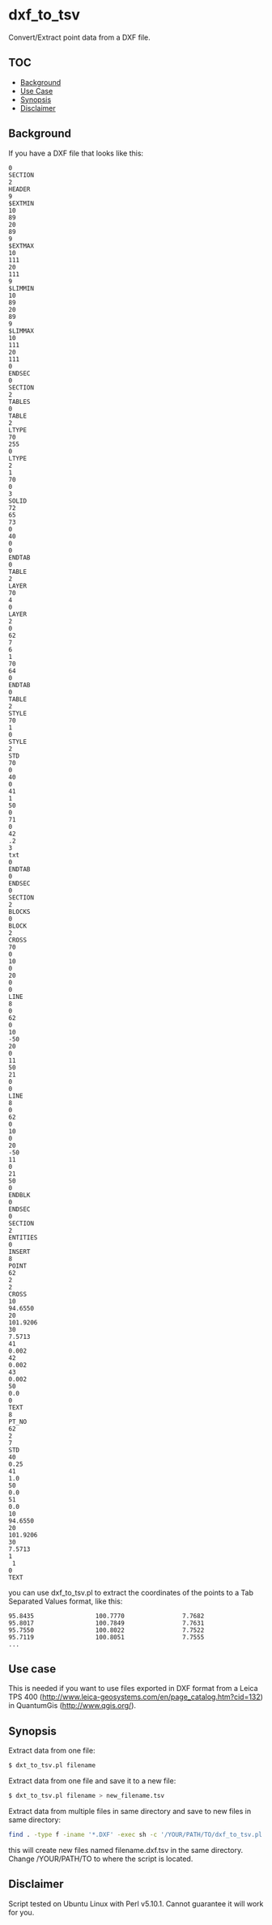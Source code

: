 dxf_to_tsv
==========

Convert/Extract point data from a DXF file.

TOC
---
  * [Background](#bkgd)
  * [Use Case](#uc)
  * [Synopsis](#syn)
  * [Disclaimer](#disc)

Background <a id="bkgd"></a>
----------

If you have a DXF file that looks like this:
```
0
SECTION
2
HEADER
9
$EXTMIN
10
89
20
89
9
$EXTMAX
10
111
20
111
9
$LIMMIN
10
89
20
89
9
$LIMMAX
10
111
20
111
0
ENDSEC
0
SECTION
2
TABLES
0
TABLE
2
LTYPE
70
255
0
LTYPE
2
1
70
0
3
SOLID
72
65
73
0
40
0
0
ENDTAB
0
TABLE
2
LAYER
70
4
0
LAYER
2
0
62
7
6
1
70
64
0
ENDTAB
0
TABLE
2
STYLE
70
1
0
STYLE
2
STD
70
0
40
0
41
1
50
0
71
0
42
.2
3
txt
0
ENDTAB
0
ENDSEC
0
SECTION
2
BLOCKS
0
BLOCK
2
CROSS
70
0
10
0
20
0
0
LINE
8
0
62
0
10
-50
20
0
11
50
21
0
0
LINE
8
0
62
0
10
0
20
-50
11
0
21
50
0
ENDBLK
0
ENDSEC
0
SECTION
2
ENTITIES
0
INSERT
8
POINT
62
2
2
CROSS
10
94.6550             
20
101.9206            
30
7.5713              
41
0.002
42
0.002
43
0.002
50
0.0
0
TEXT
8
PT_NO
62
2
7
STD
40
0.25
41
1.0
50
0.0
51
0.0
10
94.6550             
20
101.9206            
30
7.5713              
1
 1       
0
TEXT
```

you can use dxf_to_tsv.pl to extract the coordinates of the points to a Tab Separated Values format, like this:

```
95.8435                 100.7770                7.7682              
95.8017                 100.7849                7.7631              
95.7550                 100.8022                7.7522              
95.7119                 100.8051                7.7555
...
```

Use case <a id="uc"></a>
--------

This is needed if you want to use files exported in DXF format from a Leica TPS 400 (http://www.leica-geosystems.com/en/page_catalog.htm?cid=132) in QuantumGis (http://www.qgis.org/).

Synopsis <a id="syn"></a>
--------

Extract data from one file:
```sh
$ dxt_to_tsv.pl filename
```

Extract data from one file and save it to a new file:
```sh
$ dxt_to_tsv.pl filename > new_filename.tsv
```

Extract data from multiple files in same directory and save to new files in same directory:
```sh
find . -type f -iname '*.DXF' -exec sh -c '/YOUR/PATH/TO/dxf_to_tsv.pl "$0" > "$0".tsv' {} ';'
```
this will create new files named filename.dxf.tsv in the same directory. Change /YOUR/PATH/TO to where the script is located.

Disclaimer <a id="disc"></a>
----------

Script tested on Ubuntu Linux with Perl v5.10.1. Cannot guarantee it will work for you.